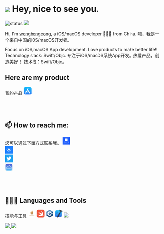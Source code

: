 <h1><img src="https://emojis.slackmojis.com/emojis/images/1531849430/4246/blob-sunglasses.gif?1531849430" width="30"/> Hey, nice to see you.</h1>

![status](https://img.shields.io/badge/status-working-red) ![](https://visitor-badge.glitch.me/badge?page_id=github.com/wenghengcong)

Hi, I'm [wenghengcong](https://wenghengcong.com), a iOS/macOS developer 👨🏻‍💻 from China.
嗨，我是一个来自中国的iOS/macOS开发者。

Focus on iOS/macOS App development. Love products to make better life!! 
Technology stack: Swift/Objc.
专注于iOS/macOS系统App开发。热爱产品，创造美好！
技术栈：Swift/Objc。


## Here are my product
我的产品
  <code>[<img src="https://github.com/wenghengcong/wenghengcong/blob/main/imags/App%20Store.png" height="25"/>](https://wenghengcong.com) </code>
<br />
<br />
<br />

## 📫 How to reach me:
您可以通过下面方式联系我。
  <code>[<img src="https://github.com/wenghengcong/wenghengcong/blob/main/imags/logo_512.png" height="25"/>](https://wenghengcong.com/) </code>
  <code>[<img src="https://github.com/wenghengcong/wenghengcong/blob/main/imags/juejin.jpeg" height="25"/>](https://juejin.cn/user/1926000099473111) </code>
  <code>[<img src="https://github.com/wenghengcong/wenghengcong/blob/main/imags/twitter.png" height="25"/>](https://twitter.com/wenghengcong) </code>
    <code>[<img src="https://github.com/wenghengcong/wenghengcong/blob/main/imags/icloud-email.png" height="25"/>](mailto:wenghengcong@icloud.com) </code>
<br />
<br />
<br />

## 👨🏻‍💻 Languages and Tools
技能与工具
  <code><img height="25" src="https://raw.githubusercontent.com/github/explore/80688e429a7d4ef2fca1e82350fe8e3517d3494d/topics/objective-c/objective-c.png"></code>
  <code><img height="25" src="https://raw.githubusercontent.com/github/explore/80688e429a7d4ef2fca1e82350fe8e3517d3494d/topics/swift/swift.png"></code>
  <code><img height="25" src="https://raw.githubusercontent.com/github/explore/80688e429a7d4ef2fca1e82350fe8e3517d3494d/topics/cpp/cpp.png"></code>
  <code><img height="25" src="https://raw.githubusercontent.com/github/explore/80688e429a7d4ef2fca1e82350fe8e3517d3494d/topics/xcode/xcode.png"></code>
  <code><img height="25" src="https://pbs.twimg.com/profile_images/961052733510893568/wbWiekmv_400x400.jpg"></code>
 <br />

<a href="http://www.wenghengcong.com/">
<img height="137px" src="https://github-readme-stats.vercel.app/api?username=wenghengcong&show_icons=true&theme=swift" />
<img height="137px" src="https://github-readme-stats.vercel.app/api/top-langs/?username=wenghengcong&hide=c%2B%2B,Rich%20Text%20Format" />
</a>
